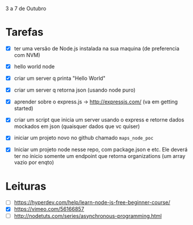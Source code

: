 3 a 7 de Outubro

# Tarefas

- [x] ter uma versão de Node.js instalada na sua maquina (de preferencia com NVM)
- [x] hello world node
- [x] criar um server q printa "Hello World"
- [x] criar um server q retorna json (usando node puro)
- [x] aprender sobre o express.js -> http://expressjs.com/  (va em getting started)
- [x] criar um script que inicia um server  usando o express e retorne dados mockados em json (quaisquer dados que vc quiser)
- [x] iniciar um projeto novo no github chamado `maps_node_poc`
- [x] Iniciar um projeto node nesse repo, com package.json e etc. Ele deverá ter no ínicio somente um endpoint que retorna organizations (um array vazio por enqto)


# Leituras

- [ ] https://hyperdev.com/help/learn-node-js-free-beginner-course/
- [x] https://vimeo.com/56166857
- [ ] http://nodetuts.com/series/asynchronous-programming.html
